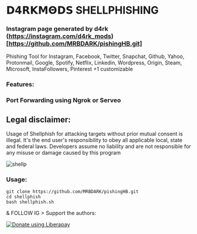 # 𝗗𝟰𝗥𝗞𝗠𝝝𝗗𝗦 SHELLPHISHING
### Instagram page generated by d4rk (https://instagram.com/d4rk_mods) [https://github.com/MRBDARK/pishingHB.git]

Phishing Tool for Instagram, Facebook, Twitter, Snapchat, Github, Yahoo, Protonmail, Google, Spotify, Netflix, Linkedin, Wordpress, Origin, Steam, Microsoft, InstaFollowers, Pinterest +1 customizable

### Features:
### Port Forwarding using Ngrok or Serveo

## Legal disclaimer:

Usage of Shellphish for attacking targets without prior mutual consent is illegal. It's the end user's responsibility to obey all applicable local, state and federal laws. Developers assume no liability and are not responsible for any misuse or damage caused by this program 

![shellp](https://user-images.githubusercontent.com/34893261/43082609-d6273f58-8e6a-11e8-97f3-df56e03ad83d.png)

### Usage:
```
git clone https://github.com/MRBDARK/pishingHB.git
cd shellphish
bash shellphish.sh
```

& FOLLOW IG > 
Support the authors:

<noscript><a href="https://instagram.com/d4rk_mods?igshid=YmMyMTA2M2Y="><img alt="Donate using Liberapay" src="https://wa.me/+917902682601"></a></noscript>
